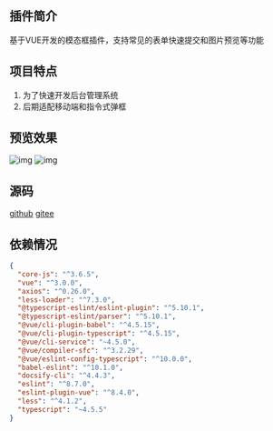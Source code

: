 ## 插件简介

基于VUE开发的模态框插件，支持常见的表单快速提交和图片预览等功能

## 项目特点

1. 为了快速开发后台管理系统
2. 后期适配移动端和指令式弹框

## 预览效果

![img](http://lmscms.oss-cn-beijing.aliyuncs.com/slash-layer/images/img.png)
![img](http://lmscms.oss-cn-beijing.aliyuncs.com/slash-layer/images/form.png)

## 源码

[github](https://github.com/lanmushan/slash-layer)
[gitee](https://gitee.com/lanmushan/slash-layer)

## 依赖情况

```json
{
  "core-js": "^3.6.5",
  "vue": "^3.0.0",
  "axios": "^0.26.0",
  "less-loader": "^7.3.0",
  "@typescript-eslint/eslint-plugin": "^5.10.1",
  "@typescript-eslint/parser": "^5.10.1",
  "@vue/cli-plugin-babel": "^4.5.15",
  "@vue/cli-plugin-typescript": "^4.5.15",
  "@vue/cli-service": "~4.5.0",
  "@vue/compiler-sfc": "^3.2.29",
  "@vue/eslint-config-typescript": "^10.0.0",
  "babel-eslint": "^10.1.0",
  "docsify-cli": "^4.4.3",
  "eslint": "^8.7.0",
  "eslint-plugin-vue": "^8.4.0",
  "less": "^4.1.2",
  "typescript": "~4.5.5"
}
```
